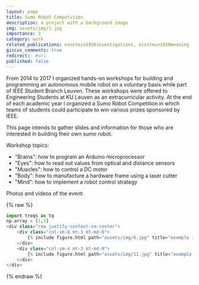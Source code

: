 ```yaml
---
layout: page
title: Sumo Robot Competition
description: a project with a background image
img: assets/img/1.jpg
importance: 3
category: work
related_publications: einstein1956investigations, einstein1950meaning
giscus_comments: true
redirect:  #url
published: false
---
```


From 2014 to 2017 I organized hands-on workshops for building and programming an autonomous mobile robot on a voluntary basis while part of IEEE Student Branch Leuven. These workshops were offered to Engineering Students at KU Leuven as an extracurricular activity. At the end of each academic year I organized a Sumo Robot Competition in which teams of students could participate to win various prizes sponsored by IEEE.

This page intends to gather slides and information for those who are interested in building their own sumo robot.

Workshop topics:
- "Brains": how to program an Arduino microprocessor 
- "Eyes":  how to read out values from optical and distance sensors
- "Muscles": how to control a DC motor
- "Body": how to manufacture a hardware frame using a laser cutter
- "Mind": how to implement a robot control strategy

Photos and videos of the event:

{% raw %}
```python
import treqs as tq
np.array = [1,3]
<div class="row justify-content-sm-center">
    <div class="col-sm-8 mt-3 mt-md-0">
        {% include figure.html path="assets/img/6.jpg" title="example image" class="img-fluid rounded z-depth-1" %}
    </div>
    <div class="col-sm-4 mt-3 mt-md-0">
        {% include figure.html path="assets/img/11.jpg" title="example image" class="img-fluid rounded z-depth-1" %}
    </div>
</div>
```
{% endraw %}

